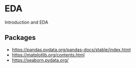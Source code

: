 # EDA

Introduction and EDA

## Packages

  * https://pandas.pydata.org/pandas-docs/stable/index.html
  * https://matplotlib.org/contents.html
  * https://seaborn.pydata.org/
